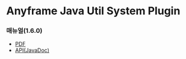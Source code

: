 Anyframe Java Util System Plugin
====

### 매뉴얼(1.6.0)
* [PDF](manual/util-system-1.6.0.pdf)
* [API(JavaDoc)](javadoc)

